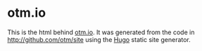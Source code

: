 otm.io
=====

This is the html behind [otm.io](http://otm.github.io).  It was generated from the code
in http://github.com/otm/site using the [Hugo](http://hugo.spf13.com)
static site generator.
